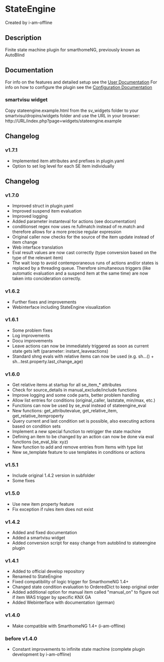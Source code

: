 # StateEngine
Created by i-am-offline

## Description
Finite state machine plugin for smarthomeNG, previously known as AutoBlind

## Documentation
For info on the features and detailed setup see the [User Documentation](https://www.smarthomeng.de/user/plugins/stateengine/user_doc.html "Manual")
For info on how to configure the plugin see the [Configuration Documentation](https://www.smarthomeng.de/plugins_doc/config/stateengine "Configuration")

### smartvisu widget
Copy stateengine.example.html from the sv_widgets folder to your smartvisu/dropins/widgets folder and use the URL in your browser:
http://URL/index.php?page=widgets/stateengine.example

## Changelog
### v1.7.1
* Implemented item attributes and prefixes in plugin.yaml
* Option to set log level for each SE item individually

## Changelog
### v1.7.0
* Improved struct in plugin.yaml
* Improved suspend item evaluation
* Improved logging
* Added parameter instanteval for actions (see documentation)
* conditionset regex now uses re.fullmatch instead of re.match and therefore allows for a more precise regular expression
* Original caller now checks for the source of the item update instead of item change
* Web interface translation
* Eval result values are now cast correctly (type conversion based on the type of the relevant item)
* The wait loop to avoid contemporaneous runs of actions and/or states is replaced by a threading queue. Therefore simultaneous triggers (like automatic evaluation and a suspend item at the same time) are now taken into concideration correctly.

### v1.6.2
* Further fixes and improvements
* Webinterface including StateEngine visualization

### v1.6.1
* Some problem fixes
* Log improvements
* Docu improvements
* Leave actions can now be immediately triggered as soon as current state gets left (parameter: instant_leaveactions)
* Standard shng evals with relative items can now be used (e.g. sh...() + sh...test.property.last_change_age)

### v1.6.0
* Get relative items at startup for all se_item_* attributes
* Check for source_details in manual_exclude/include functions
* Improve logging and some code parts, better problem handling
* Allow list entries for conditions (original_caller, laststate, min/max, etc.)
* Functions can now be used by se_eval instead of stateengine_eval
* New functions: get_attributevalue, get_relative_item, get_relative_itemproperty
* Query current and last condition set is possible, also executing actions based on condition sets
* Implement a new special function to retrigger the state machine
* Defining an item to be changed by an action can now be done via eval functions (se_eval_bla: xyz)
* New function to add and remove entries from Items with type list
* New se_template feature to use templates in conditions or actions

### v1.5.1
* Include original 1.4.2 version in subfolder
* Some fixes

### v1.5.0
* Use new item property feature
* Fix exception if rules item does not exist

### v1.4.2
* Added and fixed documentation
* Added a smartvisu widget
* Added conversion script for easy change from autoblind to stateengine plugin

### v1.4.1
* Added to official develop repository
* Renamed to StateEngine
* Fixed compatibility of logic trigger for SmarthomeNG 1.4+
* Changed state condition evaluation to OrderedDict to keep original order
* Added additional option for manual item called "manual_on" to figure out if item WAS trigger by specific KNX GA
* Added Webinterface with documentation (german)

### v1.4.0
* Make compatible with SmarthomeNG 1.4+ (i-am-offline)

### before v1.4.0
* Constant improvements to infinite state machine (complete plugin development by i-am-offline)
